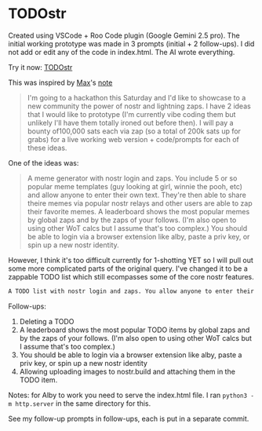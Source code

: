 # TODOstr

Created using VSCode + Roo Code plugin (Google Gemini 2.5 pro). The initial working prototype was made in 3 prompts (initial + 2 follow-ups). I did not add or edit any of the code in index.html. The AI wrote everything.

Try it now: [TODOstr](https://rolznz.github.io/todostr/)

This was inspired by [Max](https://nostrudel.ninja/#/u/npub18lzls4f6h46n43revlzvg6x06z8geww7uudhncfdttdtypduqnfsagugm3)'s [note](https://nostrudel.ninja/#/n/nevent1qvzqqqqqqypzq079lp2n40t48tz8je7yc35vl5yw3juaaecm08sj6kk6kgzmcpxnqyfhwumn8ghj7ur4wfcxcetsv9njuetn9uq3zamnwvaz7tmwdaehgu3wwa5kuef0qqsz9l6hk0dwa6f9lww7qts93p4upnletesnc4t23y7ug08glyzpjdc8tgtal)

> I'm going to a hackathon this Saturday and I'd like to showcase to a new community the power of nostr and lightning zaps. I have 2 ideas that I would like to prototype (I'm currently vibe coding them but unlikely I'll have them totally ironed out before then). I will pay a bounty of100,000 sats each via zap (so a total of 200k sats up for grabs) for a live working web version + code/prompts for each of these ideas.

One of the ideas was:

> A meme generator with nostr login and zaps. You include 5 or so popular meme templates (guy looking at girl, winnie the pooh, etc) and allow anyone to enter their own text. They're then able to share theire memes via popular nostr relays and other users are able to zap their favorite memes. A leaderboard shows the most popular memes by global zaps and by the zaps of your follows. (I'm also open to using other WoT calcs but I assume that's too complex.) You should be able to login via a browser extension like alby, paste a priv key, or spin up a new nostr identity.

However, I think it's too difficult currently for 1-shotting YET so I will pull out some more complicated parts of the original query. I've changed it to be a zappable TODO list which still ecompasses some of the core nostr features.

```txt
A TODO list with nostr login and zaps. You allow anyone to enter their own TODOs. They're then able to share them via popular nostr relays and other users are able to zap their favorite TODO items. A leaderboard shows the most popular TODO items by global zaps. You should be able to login via a browser extension like alby.
```

Follow-ups:

1. Deleting a TODO
2. A leaderboard shows the most popular TODO items by global zaps and by the zaps of your follows. (I'm also open to using other WoT calcs but I assume that's too complex.)
3. You should be able to login via a browser extension like alby, paste a priv key, or spin up a new nostr identity
4. Allowing uploading images to nostr.build and attaching them in the TODO item.

Notes: for Alby to work you need to serve the index.html file. I ran `python3 -m http.server` in the same directory for this.

See my follow-up prompts in follow-ups, each is put in a separate commit.